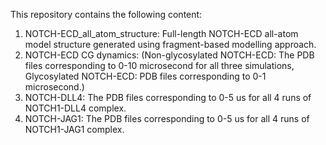 This repository contains the following content:

1. NOTCH-ECD_all_atom_structure: Full-length NOTCH-ECD all-atom model structure generated using fragment-based modelling approach.
2. NOTCH-ECD CG dynamics: (Non-glycosylated NOTCH-ECD: The PDB files corresponding to 0-10 microsecond for all three simulations, Glycosylated NOTCH-ECD: PDB files corresponding to 0-1 microsecond.)
3. NOTCH-DLL4: The PDB files corresponding to 0-5 us for all 4 runs of NOTCH1-DLL4 complex.
4. NOTCH-JAG1: The PDB files corresponding to 0-5 us for all 4 runs of NOTCH1-JAG1 complex.

